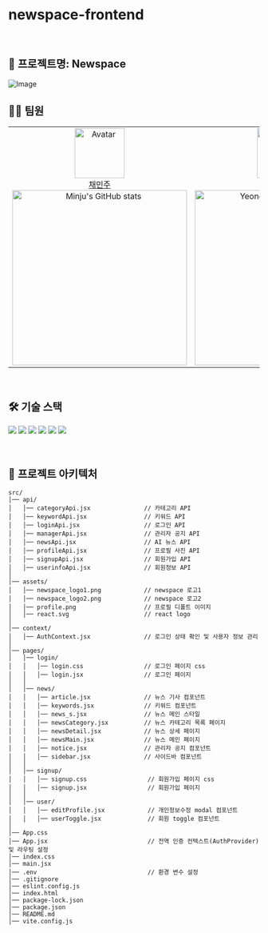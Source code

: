 # newspace-frontend


<br>

## 📍 프로젝트명: Newspace
![Image](https://github.com/user-attachments/assets/04d415b7-b379-4a0b-9aba-ff1d3609db85)
<br>


## 👩‍💻 팀원
<table>
    <tr>
        <!-- 첫 번째 팀원 -->
        <td align="center" width="50%">
            <img src="https://avatars.githubusercontent.com/judymoody59" alt="Avatar" width="100px"/><br/>
            <a href="https://github.com/judymoody59">채민주</a>
            <br/>
            <img src="https://github-readme-stats.vercel.app/api?username=judymoody59&show_icons=true&theme=transparent" alt="Minju's GitHub stats" width="350px"/>
        </td>
        <!-- 두 번째 팀원 -->
        <td align="center" width="50%">
            <img src="https://avatars.githubusercontent.com/Y0ungse" alt="Avatar" width="100px"/><br/>
            <a href="https://github.com/hayong39">유영서</a>
            <br/>
            <img src="https://github-readme-stats.vercel.app/api?username=Y0ungse&show_icons=true&theme=transparent" alt="Yeongseo's GitHub stats" width="350px"/>
        </td>
    </tr>
</table>
<br/>

## 🛠️ 기술 스택

<img src="https://img.shields.io/badge/HTML5-E34F26?style=for-the-badge&logo=HTML5&logoColor=white"> <img src="https://img.shields.io/badge/CSS3-1572B6?style=for-the-badge&logo=CSS3&logoColor=white"> <img src="https://img.shields.io/badge/JavaScript-F7DF1E?style=for-the-badge&logo=JavaScript&logoColor=black"> <img src="https://img.shields.io/badge/React-61DAFB?style=for-the-badge&logo=React&logoColor=black"> <img src="https://img.shields.io/badge/Vite-646CFF?style=for-the-badge&logo=Vite&logoColor=white"> <img src="https://img.shields.io/badge/Figma-F24E1E?style=for-the-badge&logo=Figma&logoColor=white"> 

<br/>

## 📂 프로젝트 아키텍처

```
src/
│── api/
│   │── categoryApi.jsx               // 카테고리 API
│   │── keywordApi.jsx                // 키워드 API
│   │── loginApi.jsx                  // 로그인 API
│   │── managerApi.jsx                // 관리자 공지 API
│   │── newsApi.jsx                   // AI 뉴스 API
│   │── profileApi.jsx                // 프로필 사진 API
│   │── signupApi.jsx                 // 회원가입 API
│   │── userinfoApi.jsx               // 회원정보 API
│
│── assets/
│   │── newspace_logo1.png            // newspace 로고1
│   │── newspace_logo2.png            // newspace 로고2
│   │── profile.png                   // 프로필 디폴트 이미지
│   │── react.svg                     // react logo
│
│── context/
│   │── AuthContext.jsx               // 로그인 상태 확인 및 사용자 정보 관리
│
│── pages/
│   │── login/
│   │   │── login.css                 // 로그인 페이지 css
│   │   │── login.jsx                 // 로그인 페이지
│   │
│   │── news/
│   │   │── article.jsx               // 뉴스 기사 컴포넌트
│   │   │── keywords.jsx              // 키워드 컴포넌트
│   │   │── news_s.jsx                // 뉴스 메인 스타일
│   │   │── newsCategory.jsx          // 뉴스 카테고리 목록 페이지
│   │   │── newsDetail.jsx            // 뉴스 상세 페이지 
│   │   │── newsMain.jsx              // 뉴스 메인 페이지
│   │   │── notice.jsx                // 관리자 공지 컴포넌트
│   │   │── sidebar.jsx               // 사이드바 컴포넌트
│   │
│   │── signup/
│   │   │── signup.css                 // 회원가입 페이지 css
│   │   │── signup.jsx                 // 회원가입 페이지
│   │
│   │── user/
│   │   │── editProfile.jsx            // 개인정보수정 modal 컴포넌트
│   │   │── userToggle.jsx             // 회원 toggle 컴포넌트
│
│── App.css
│── App.jsx                            // 전역 인증 컨텍스트(AuthProvider) 및 라우팅 설정
│── index.css
│── main.jsx
│── .env                               // 환경 변수 설정
│── .gitignore
│── eslint.config.js
│── index.html
│── package-lock.json
│── package.json
│── README.md
│── vite.config.js
```
<br/>

